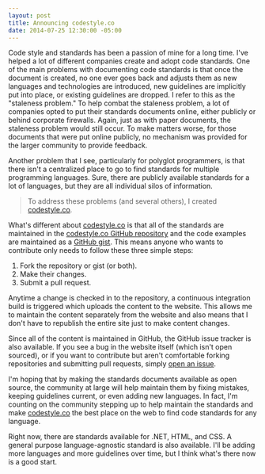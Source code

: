 ```yaml
---
layout: post
title: Announcing codestyle.co
date: 2014-07-25 12:30:00 -05:00
---
```


Code style and standards has been a passion of mine for a long time. I've helped a lot of different companies create and adopt code standards. One of the main problems with documenting code standards is that once the document is created, no one ever goes back and adjusts them as new languages and technologies are introduced, new guidelines are implicitly put into place, or existing guidelines are dropped. I refer to this as the "staleness problem." To help combat the staleness problem, a lot of companies opted to put their standards documents online, either publicly or behind corporate firewalls. Again, just as with paper documents, the staleness problem would still occur. To make matters worse, for those documents that were put online publicly, no mechanism was provided for the larger community to provide feedback. 

Another problem that I see, particularly for polyglot programmers, is that there isn't a centralized place to go to find standards for multiple programming languages. Sure, there are publicly available standards for a lot of languages, but they are all individual silos of information.

> To address these problems (and several others), I created [codestyle.co](http://codestyle.co/).

What's different about [codestyle.co](http://codestyle.co/) is that all of the standards are maintained in the [codestyle.co GitHub repository](https://github.com/scottdorman/codestyle.co) and the code examples are maintained as a [GitHub gist](https://gist.github.com/scottdorman/6b4564565a9a110fdb7f). This means anyone who wants to contribute only needs to follow these three simple steps:

1.  Fork the repository or gist (or both).
2.  Make their changes.
3.  Submit a pull request.  

Anytime a change is checked in to the repository, a continuous integration build is triggered which uploads the content to the website. This allows me to maintain the content separately from the website and also means that I don't have to republish the entire site just to make content changes.

Since all of the content is maintained in GitHub, the GitHub issue tracker is also available. If you see a bug in the website itself (which isn't open sourced), or if you want to contribute but aren't comfortable forking repositories and submitting pull requests, simply [open an issue](https://github.com/scottdorman/codestyle.co/issues/new).

I'm hoping that by making the standards documents available as open source, the community at large will help maintain them by fixing mistakes, keeping guidelines current, or even adding new languages. In fact, I'm counting on the community stepping up to help maintain the standards and make [codestyle.co](http://codestyle.co/) the best place on the web to find code standards for any language.

Right now, there are standards available for .NET, HTML, and CSS. A general purpose language-agnostic standard is also available. I'll be adding more languages and more guidelines over time, but I think what's there now is a good start.
